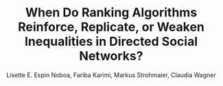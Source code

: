 ---
paperId: 40
author: Lisette E. Espin Noboa, Fariba Karimi, Markus Strohmaier, Claudia Wagner
publicationauthor: Espin Noboa, L. E. et al
title: When Do Ranking Algorithms Reinforce, Replicate, or Weaken Inequalities in Directed Social Networks?
pdf: --
poster: Poster_Lisette_Espin2
alt: --
type: Poster
topic: Applications
subtopic: Machine Learning
link: 
conference: icml
year: 2020
tags: icml-2020
location: Virtual
---